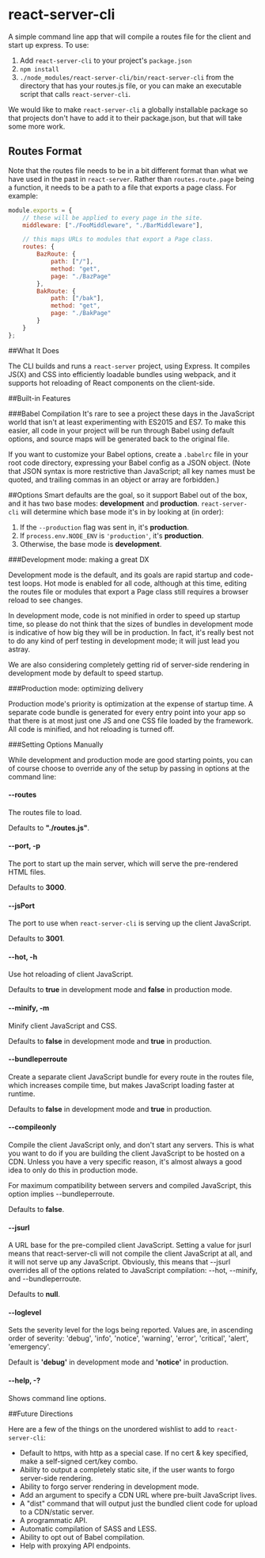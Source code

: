 # react-server-cli

A simple command line app that will compile a routes file for the client and start up express. To use:

1. Add `react-server-cli` to your project's `package.json`
2. `npm install`
3. `./node_modules/react-server-cli/bin/react-server-cli` from the directory that has your routes.js file, or you can make an executable script that calls `react-server-cli`.

We would like to make `react-server-cli` a globally installable package so that projects don't have to add it to their package.json, but that will take some more work.

## Routes Format

Note that the routes file needs to be in a bit different format than what we have used in the past in `react-server`. Rather than `routes.route.page` being a function, it needs to be a path to a file that exports a page class. For example:

```javascript
module.exports = {
	// these will be applied to every page in the site.
	middleware: ["./FooMiddleware", "./BarMiddleware"],

	// this maps URLs to modules that export a Page class.
	routes: {
		BazRoute: {
			path: ["/"],
			method: "get",
			page: "./BazPage"
		},
		BakRoute: {
			path: ["/bak"],
			method: "get",
			page: "./BakPage"
		}
	}
};
```

##What It Does

The CLI builds and runs a `react-server` project, using Express. It compiles JS(X) and CSS into efficiently loadable bundles using webpack, and it supports hot reloading of React components on the client-side.

##Built-in Features

###Babel Compilation
It's rare to see a project these days in the JavaScript world that isn't at least experimenting with ES2015 and ES7. To make this easier, all code in your project will be run through Babel using default options, and source maps will be generated back to the original file.

If you want to customize your Babel options, create a `.babelrc` file in your root code directory, expressing your Babel config as a JSON object. (Note that JSON syntax is more restrictive than JavaScript; all key names must be quoted, and trailing commas in an object or array are forbidden.)

##Options
Smart defaults are the goal, so it support Babel out of the box, and it has two base modes: **development** and **production**. `react-server-cli` will determine which base mode it's in by looking at (in order):

1. If the `--production` flag was sent in, it's **production**.
1. If `process.env.NODE_ENV` is `'production'`, it's **production**.
1. Otherwise, the base mode is **development**.

###Development mode: making a great DX

Development mode is the default, and its goals are rapid startup and code-test loops. Hot mode is enabled for all code, although at this time, editing the routes file or modules that export a Page class still requires a browser reload to see changes.

In development mode, code is not minified in order to speed up startup time, so please do not think that the sizes of bundles in development mode is indicative of how big they will be in production. In fact, it's really best not to do any kind of perf testing in development mode; it will just lead you astray.

We are also considering completely getting rid of server-side rendering in development mode by default to speed startup.

###Production mode: optimizing delivery

Production mode's priority is optimization at the expense of startup time. A separate code bundle is generated for every entry point into your app so that there is at most just one JS and one CSS file loaded by the framework. All code is minified, and hot reloading is turned off.

###Setting Options Manually

While development and production mode are good starting points, you can of course choose to override any of the setup by passing in options at the command line:

#### --routes
The routes file to load.

Defaults to **"./routes.js"**.

#### --port, -p
The port to start up the main server, which will serve the pre-rendered HTML files.

Defaults to **3000**.

#### --jsPort
The port to use when `react-server-cli` is serving up the client JavaScript.

Defaults to **3001**.

#### --hot, -h
Use hot reloading of client JavaScript.

Defaults to **true** in development mode and **false** in production mode.

#### --minify, -m
Minify client JavaScript and CSS.

Defaults to **false** in development mode and **true** in production.

#### --bundleperroute
Create a separate client JavaScript bundle for every route in the routes file, which increases compile time, but makes JavaScript loading faster at runtime.

Defaults to **false** in development mode and **true** in production.

#### --compileonly
Compile the client JavaScript only, and don't start any servers. This is what you want to do if you are building the client JavaScript to be hosted on a CDN. Unless you have a very specific reason, it's almost always a good idea to only do this in production mode.

For maximum compatibility between servers and compiled JavaScript, this option implies --bundleperroute.

Defaults to **false**.

#### --jsurl
A URL base for the pre-compiled client JavaScript. Setting a value for jsurl means that react-server-cli will not compile the client JavaScript at all, and it will not serve up any JavaScript. Obviously, this means that --jsurl overrides all of the options related to JavaScript compilation: --hot, --minify, and --bundleperroute.

Defaults to **null**.

#### --loglevel
Sets the severity level for the logs being reported. Values are, in ascending order of severity: 'debug', 'info', 'notice', 'warning', 'error', 'critical', 'alert', 'emergency'.

Default is **'debug'** in development mode and **'notice'** in production.

#### --help, -?
Shows command line options.

##Future Directions

Here are a few of the things on the unordered wishlist to add to `react-server-cli`:

* Default to https, with http as a special case. If no cert & key specified, make a self-signed cert/key combo.
* Ability to output a completely static site, if the user wants to forgo server-side rendering.
* Ability to forgo server rendering in development mode.
* Add an argument to specify a CDN URL where pre-built JavaScript lives.
* A "dist" command that will output just the bundled client code for upload to a CDN/static server.
* A programmatic API.
* Automatic compilation of SASS and LESS.
* Ability to opt out of Babel compilation.
* Help with proxying API endpoints.
